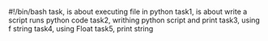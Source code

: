 #!/bin/bash
task, is about executing file in python
task1, is about write a script runs python code
task2, writhing python script and print
task3, using f string
task4, using Float
task5, print string
